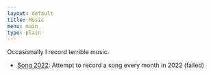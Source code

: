 ```yaml
---
layout: default
title: Music
menu: main
type: plain
---
```


Occasionally I record terrible music.

- [Song 2022](/blog/categories/song2022): Attempt to record a song every month in 2022 (failed)
